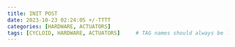 ```yaml
---
title: INIT POST 
date: 2023-10-23 02:24:05 +/-TTTT
categories: [HARDWARE, ACTUATORS]
tags: [CYCLOID, HARDWARE, ACTUATORS]     # TAG names should always be lowercase
---
```


